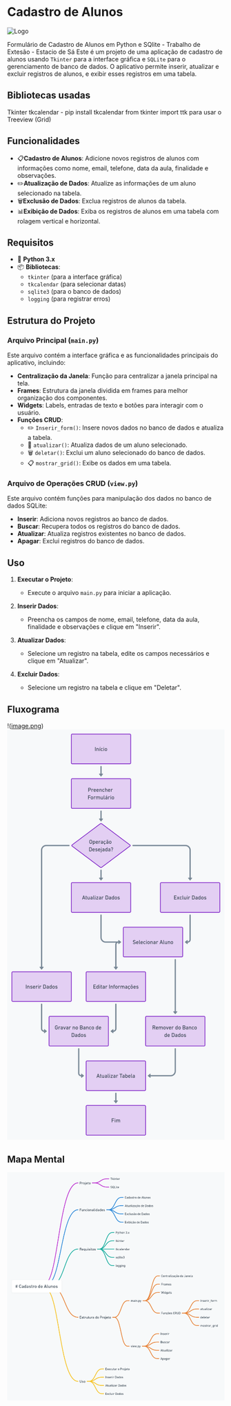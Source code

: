 # Cadastro de Alunos
![Logo](https://img.icons8.com/ios-filled/50/000000/school.png)

 Formulário de Cadastro de Alunos em Python e SQlite - Trabalho de Extesão - Estacio de Sá
 Este é um projeto de uma aplicação de cadastro de alunos usando `Tkinter` para a interface gráfica e `SQLite` para o gerenciamento de banco de dados. O aplicativo permite inserir, atualizar e excluir registros de alunos, e exibir esses registros em uma tabela.

## Bibliotecas usadas
 Tkinter
 tkcalendar - pip install tkcalendar
 from tkinter import ttk para usar o Treeview (Grid)

## Funcionalidades

- 📋**Cadastro de Alunos**: Adicione novos registros de alunos com informações como nome, email, telefone, data da aula, finalidade e observações.
- ✏️**Atualização de Dados**: Atualize as informações de um aluno selecionado na tabela.
- 🗑️**Exclusão de Dados**: Exclua registros de alunos da tabela.
- 📊**Exibição de Dados**: Exiba os registros de alunos em uma tabela com rolagem vertical e horizontal.

## Requisitos

- 🐍 **Python 3.x**
- 📦 **Bibliotecas**:
  - `tkinter` (para a interface gráfica)
  - `tkcalendar` (para selecionar datas)
  - `sqlite3` (para o banco de dados)
  - `logging` (para registrar erros)

## Estrutura do Projeto

### Arquivo Principal (`main.py`)

Este arquivo contém a interface gráfica e as funcionalidades principais do aplicativo, incluindo:

- **Centralização da Janela**: Função para centralizar a janela principal na tela.
- **Frames**: Estrutura da janela dividida em frames para melhor organização dos componentes.
- **Widgets**: Labels, entradas de texto e botões para interagir com o usuário.
- **Funções CRUD**:
  - ✏️ `Inserir_form()`: Insere novos dados no banco de dados e atualiza a tabela.
  - 🔄 `atualizar()`: Atualiza dados de um aluno selecionado.
  - 🗑️ `deletar()`: Exclui um aluno selecionado do banco de dados.
  - 📋 `mostrar_grid()`: Exibe os dados em uma tabela.

### Arquivo de Operações CRUD (`view.py`)

Este arquivo contém funções para manipulação dos dados no banco de dados SQLite:

- **Inserir**: Adiciona novos registros ao banco de dados.
- **Buscar**: Recupera todos os registros do banco de dados.
- **Atualizar**: Atualiza registros existentes no banco de dados.
- **Apagar**: Exclui registros do banco de dados.

## Uso

1. **Executar o Projeto**: 
   - Execute o arquivo `main.py` para iniciar a aplicação.

2. **Inserir Dados**:
   - Preencha os campos de nome, email, telefone, data da aula, finalidade e observações e clique em "Inserir".

3. **Atualizar Dados**:
   - Selecione um registro na tabela, edite os campos necessários e clique em "Atualizar".

4. **Excluir Dados**:
   - Selecione um registro na tabela e clique em "Deletar".

##  Fluxograma
!([image.png](https://icons8.com/icon/5tOSXT4yaBwC/flow-chart))
![Fluxograma do Projeto](img/fluxograma_cadastro_alunos.png)

## Mapa Mental
![Mapa Mental do Projeto](img/mapaMental_Cadastro_Alunospng)


